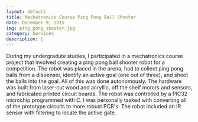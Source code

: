 ```yaml
---
layout: default
title: Mechatronics Course Ping Pong Ball Shooter 
date: December 9, 2015
img: ping_pong_shooter.jpg
category: Services
description: |
---
```

During my undergradute studies, I participated in a mechatronics course project that involved creating a ping pong ball shooter robot for a competition. The robot was placed in the arena, had to collect ping pong balls from a dispenser, identify an active goal (one out of three), and shoot the balls into the goal. All of this was done autonomously. The hardware was built from laser-cut wood and acryllic, off the shelf motors and sensors, and fabricated printed circuit boards. The robot was controlled by a PIC32 microchip programmed with C. I was personally tasked with converting all of the prototype circuits to more robust PCB's. The robot included an IR sensor with filtering to locate the active gate.
